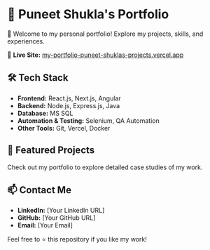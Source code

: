 
# 🌟 Puneet Shukla's Portfolio

🚀 Welcome to my personal portfolio! Explore my projects, skills, and experiences.

🔗 **Live Site:** [my-portfolio-puneet-shuklas-projects.vercel.app](https://my-portfolio-puneet-shuklas-projects.vercel.app/)

## 🛠 Tech Stack
- **Frontend:** React.js, Next.js, Angular
- **Backend:** Node.js, Express.js, Java
- **Database:** MS SQL
- **Automation & Testing:** Selenium, QA Automation
- **Other Tools:** Git, Vercel, Docker

## 📌 Featured Projects
Check out my portfolio to explore detailed case studies of my work.

## 📫 Contact Me
- **LinkedIn:** [Your LinkedIn URL]
- **GitHub:** [Your GitHub URL]
- **Email:** [Your Email]

Feel free to ⭐ this repository if you like my work!
